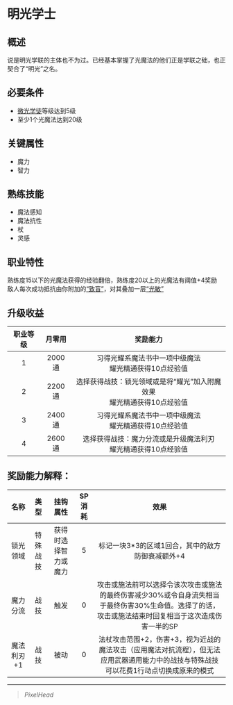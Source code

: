 # 明光学士

## 概述

说是明光学联的主体也不为过。已经基本掌握了光魔法的他们正是学联之础，也正契合了“明光”之名。

## 必要条件

* <a href="../lightApprentice" target="_blank">微光学徒</a>等级达到5级
* 至少1个光魔法达到20级

## 关键属性

* 魔力
* 智力

## 熟练技能

* 魔法感知
* 魔法抗性
* 杖
* 灵感
  
## 职业特性

熟练度15以下的光魔法获得的经验翻倍，熟练度20以上的光魔法有阈值+4奖励<br>敌人每次成功抵抗由你附加的<a href="../../../../status/normal/#致盲" target="_blank">“致盲”</a>，对其叠加一层<a href="../../../../status/mark/#光敏" target="_blank">“光敏”</a>

## 升级收益

职业等级|月零用|奖励能力
:--:|:--:|:--:
1|2000通|习得光耀系魔法书中一项中级魔法<br>耀光精通获得10点经验值
2|2200通|选择获得战技：锁光领域或是将“耀光”加入附魔效果<br>耀光精通获得10点经验值
3|2400通|习得光耀系魔法书中一项中级魔法<br>耀光精通获得10点经验值
4|2600通|选择获得战技：魔力分流或是升级魔法利刃<br>耀光精通获得10点经验值


## 奖励能力解释：

名称|类型|挂钩属性|SP消耗|效果
:--:|:--:|:--:|:--:|:--:
锁光领域|特殊战技|获得时选择智力或魔力|5|标记一块3*3的区域1回合，其中的敌方防御衰减额外+4
魔力分流|战技|触发|0|攻击或施法前可以选择令该次攻击或施法的最终伤害减少30%或令自身流失相当于最终伤害30%生命值。选择了的话，攻击或施法结束时回复相当于这次造成伤害一半的SP
魔法利刃+1|战技|被动|0|法杖攻击范围+2，伤害+3，视为近战的魔法攻击（应用魔法对抗流程），但无法应用武器通用能力中的战技与特殊战技<br>可以花费1行动点切换成原来的模式

---

> *PixelHead*